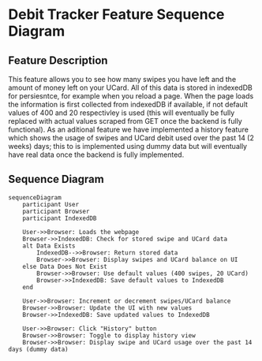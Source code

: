 # Debit Tracker Feature Sequence Diagram

## Feature Description
This feature allows you to see how many swipes you have left and the amount of money left on your UCard. All of this data is stored in indexedDB for persiesntce, for
example when you reload a page. When the page loads the information is first collected from indexedDB if available, if not default values of 400 and 20 respectivley is 
used (this will eventually be fully replaced with actual values scraped from GET once the backend is fully functional). As an aditional feature we have implemented a 
history feature which shows the usage of swipes and UCard debit used over the past 14 (2 weeks) days; this to is implemented using dummy data but will eventually have 
real data once the backend is fully implemented. 

## Sequence Diagram
```mermaid
sequenceDiagram
    participant User
    participant Browser
    participant IndexedDB

    User->>Browser: Loads the webpage
    Browser->>IndexedDB: Check for stored swipe and UCard data
    alt Data Exists
        IndexedDB-->>Browser: Return stored data
        Browser->>Browser: Display swipes and UCard balance on UI
    else Data Does Not Exist
        Browser->>Browser: Use default values (400 swipes, 20 UCard)
        Browser->>IndexedDB: Save default values to IndexedDB
    end

    User->>Browser: Increment or decrement swipes/UCard balance
    Browser->>Browser: Update the UI with new values
    Browser->>IndexedDB: Save updated values to IndexedDB

    User->>Browser: Click "History" button
    Browser->>Browser: Toggle to display history view
    Browser->>Browser: Display swipe and UCard usage over the past 14 days (dummy data)
